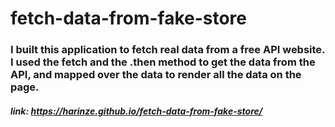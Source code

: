 # fetch-data-from-fake-store
### I built this application to fetch real data from a free API website. I used the fetch and the .then method to get the data from the API, and mapped over the data to render all the data on the page.

##### link: https://harinze.github.io/fetch-data-from-fake-store/
